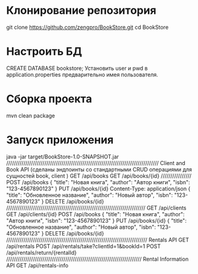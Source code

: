 # Клонирование репозитория
git clone https://github.com/zengpro/BookStore.git
cd BookStore
# Настроить БД
CREATE DATABASE bookstore;
Установить user и pwd в application.properties предварительно имея пользователя.
# Сборка проекта
mvn clean package
# Запуск приложения
java -jar target/BookStore-1.0-SNAPSHOT.jar
////////////////////////////////////////////////////////////////////////////////
Client and Book API (сделаны эндпоинты со стандартными CRUD операциями для сущностей book, client ) 
GET /api/books
GET /api/books/{id}
////////////////
POST /api/books
{
  "title": "Новая книга",
  "author": "Автор книги",
  "isbn": "123-4567890123"
}
PUT /api/books/{id}
Content-Type: application/json
{
  "title": "Обновленное название",
  "author": "Новый автор",
  "isbn": "123-4567890123"
}
DELETE /api/books/{id}
/////////////////////////////////////////////////////////////////////////
GET /api/clients
GET /api/clients/{id}
POST /api/books
{
  "title": "Новая книга",
  "author": "Автор книги",
  "isbn": "123-4567890123"
}
PUT /api/books/{id}
{
  "title": "Обновленное название",
  "author": "Новый автор",
  "isbn": "123-4567890123"
}
DELETE /api/books/{id}
//////////////////////////////////////////////////////////////////////////
Rentals API
GET /api/rentals
POST /api/rentals/take?clientId=1&bookId=1
POST /api/rentals/return/{rentalId}
///////////////////////////////////////////////////////////////////////
Rental Information API
GET /api/rentals-info
